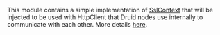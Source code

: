 This module contains a simple implementation of [SslContext](http://docs.oracle.com/javase/8/docs/api/javax/net/ssl/SSLContext.html)
that will be injected to be used with HttpClient that Druid nodes use internally to communicate with each other.
More details [here](http://druid.io/docs/latest/development/extensions-core/simple-client-sslcontext.html).
